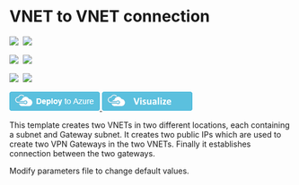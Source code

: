 # VNET to VNET connection

<IMG SRC="https://azbotstorage.blob.core.windows.net/badges/201-vnet-to-vnet/PublicLastTestDate.svg" />&nbsp;
<IMG SRC="https://azbotstorage.blob.core.windows.net/badges/201-vnet-to-vnet/PublicDeployment.svg" />&nbsp;

<IMG SRC="https://azbotstorage.blob.core.windows.net/badges/201-vnet-to-vnet/FairfaxLastTestDate.svg" />&nbsp;
<IMG SRC="https://azbotstorage.blob.core.windows.net/badges/201-vnet-to-vnet/FairfaxDeployment.svg" />&nbsp;

<IMG SRC="https://azbotstorage.blob.core.windows.net/badges/201-vnet-to-vnet/BestPracticeResult.svg" />&nbsp;
<IMG SRC="https://azbotstorage.blob.core.windows.net/badges/201-vnet-to-vnet/CredScanResult.svg" />&nbsp;

<a href="https://portal.azure.com/#create/Microsoft.Template/uri/https%3A%2F%2Fraw.githubusercontent.com%2FAzure%2Fazure-quickstart-templates%2Fmaster%2F201-vnet-to-vnet%2Fazuredeploy.json" target="_blank">
    <img src="https://raw.githubusercontent.com/Azure/azure-quickstart-templates/master/1-CONTRIBUTION-GUIDE/images/deploytoazure.png"/>
</a>
<a href="http://armviz.io/#/?load=https%3A%2F%2Fraw.githubusercontent.com%2FAzure%2Fazure-quickstart-templates%2Fmaster%2F201-vnet-to-vnet%2Fazuredeploy.json" target="_blank">
    <img src="https://raw.githubusercontent.com/Azure/azure-quickstart-templates/master/1-CONTRIBUTION-GUIDE/images/visualizebutton.png"/>
</a>

This template creates two VNETs in two different locations, each containing a subnet and Gateway subnet. It creates two public IPs which are used to create two VPN Gateways in the two VNETs. Finally it establishes connection between the two gateways.

Modify parameters file to change default values.
